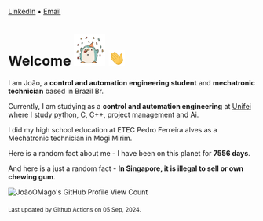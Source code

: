 [LinkedIn](https://www.linkedin.com/in/joão-pedro-gozzoli-b95641301/) &bull;
[Email](joaopedrogozzoli@gmail.com)

# Welcome <img src="happy.gif" height="64px" /> <img src="wave.gif" height="32px" />

I am João, a  **control and automation engineering student** and **mechatronic technician** based in Brazil Br.

Currently, I am studying as a **control and automation engineering** at [Unifei](https://unifei.edu.br) where I study python, C, C++, project management and Ai.

I did my high school education at ETEC Pedro Ferreira alves as a Mechatronic technician in Mogi Mirim.

Here is a random fact about me - I have been on this planet for **7556 days**.

And here is a just a random fact -  **In Singapore, it is illegal to sell or own chewing gum**.

![JoãoOMago's GitHub Profile View Count](https://komarev.com/ghpvc/?username=JoaoOMago)

<sub>Last updated by Github Actions on 05 Sep, 2024.</sub>
